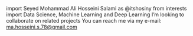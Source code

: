 import Seyed Mohammad Ali Hosseini Salami as @itshosiny
from interests import Data Science, Machine Learning and Deep Learning 
I’m looking to collaborate on related projects
You can reach me via my e-mail: ma.hosseini.s.78@gmail.com

